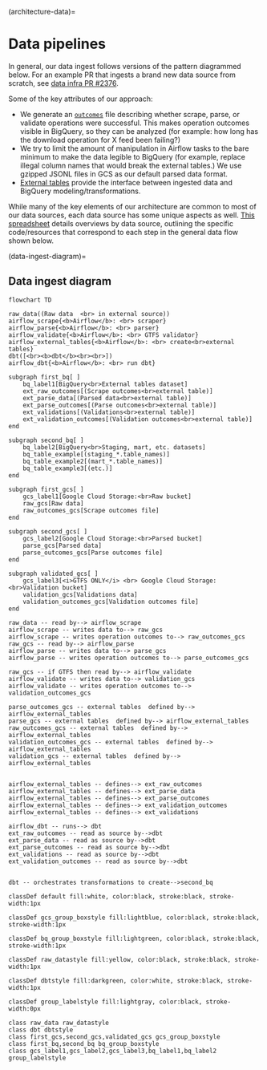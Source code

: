 (architecture-data)=

# Data pipelines

In general, our data ingest follows versions of the pattern diagrammed below. For an example PR that ingests a brand new data source from scratch, see [data infra PR #2376](https://github.com/cal-itp/data-infra/pull/2376).

Some of the key attributes of our approach:

- We generate an [`outcomes`](https://github.com/cal-itp/data-infra/blob/main/packages/calitp-data-infra/calitp_data_infra/storage.py#L418) file describing whether scrape, parse, or validate operations were successful. This makes operation outcomes visible in BigQuery, so they can be analyzed (for example: how long has the download operation for X feed been failing?)
- We try to limit the amount of manipulation in Airflow tasks to the bare minimum to make the data legible to BigQuery (for example, replace illegal column names that would break the external tables.) We use gzipped JSONL files in GCS as our default parsed data format.
- [External tables](https://cloud.google.com/bigquery/docs/external-data-sources#external_tables) provide the interface between ingested data and BigQuery modeling/transformations.

While many of the key elements of our architecture are common to most of our data sources, each data source has some unique aspects as well. [This spreadsheet](https://docs.google.com/spreadsheets/d/1bv1K5lZMnq1eCSZRy3sPd3MgbdyghrMl4u8HvjNjWPw/edit#gid=0) details overviews by data source, outlining the specific code/resources that correspond to each step in the general data flow shown below.

(data-ingest-diagram)=

## Data ingest diagram

```{mermaid}
flowchart TD

raw_data((Raw data  <br> in external source))
airflow_scrape{<b>Airflow</b>: <br> scraper}
airflow_parse{<b>Airflow</b>: <br> parser}
airflow_validate{<b>Airflow</b>: <br> GTFS validator}
airflow_external_tables{<b>Airflow</b>: <br> create<br>external tables}
dbt([<br><b>dbt</b><br><br>])
airflow_dbt{<b>Airflow</b>: <br> run dbt}

subgraph first_bq[ ]
    bq_label1[BigQuery<br>External tables dataset]
    ext_raw_outcomes[(Scrape outcomes<br>external table)]
    ext_parse_data[(Parsed data<br>external table)]
    ext_parse_outcomes[(Parse outcomes<br>external table)]
    ext_validations[(Validations<br>external table)]
    ext_validation_outcomes[(Validation outcomes<br>external table)]
end

subgraph second_bq[ ]
    bq_label2[BigQuery<br>Staging, mart, etc. datasets]
    bq_table_example[(staging_*.table_names)]
    bq_table_example2[(mart_*.table_names)]
    bq_table_example3[(etc.)]
end

subgraph first_gcs[ ]
    gcs_label1[Google Cloud Storage:<br>Raw bucket]
    raw_gcs[Raw data]
    raw_outcomes_gcs[Scrape outcomes file]
end

subgraph second_gcs[ ]
    gcs_label2[Google Cloud Storage:<br>Parsed bucket]
    parse_gcs[Parsed data]
    parse_outcomes_gcs[Parse outcomes file]
end

subgraph validated_gcs[ ]
    gcs_label3[<i>GTFS ONLY</i> <br> Google Cloud Storage:<br>Validation bucket]
    validation_gcs[Validations data]
    validation_outcomes_gcs[Validation outcomes file]
end

raw_data -- read by--> airflow_scrape
airflow_scrape -- writes data to--> raw_gcs
airflow_scrape -- writes operation outcomes to--> raw_outcomes_gcs
raw_gcs -- read by--> airflow_parse
airflow_parse -- writes data to--> parse_gcs
airflow_parse -- writes operation outcomes to--> parse_outcomes_gcs

raw_gcs -- if GTFS then read by--> airflow_validate
airflow_validate -- writes data to--> validation_gcs
airflow_validate -- writes operation outcomes to--> validation_outcomes_gcs

parse_outcomes_gcs -- external tables  defined by--> airflow_external_tables
parse_gcs -- external tables  defined by--> airflow_external_tables
raw_outcomes_gcs -- external tables  defined by--> airflow_external_tables
validation_outcomes_gcs -- external tables  defined by--> airflow_external_tables
validation_gcs -- external tables  defined by--> airflow_external_tables


airflow_external_tables -- defines--> ext_raw_outcomes
airflow_external_tables -- defines--> ext_parse_data
airflow_external_tables -- defines--> ext_parse_outcomes
airflow_external_tables -- defines--> ext_validation_outcomes
airflow_external_tables -- defines--> ext_validations

airflow_dbt -- runs--> dbt
ext_raw_outcomes -- read as source by-->dbt
ext_parse_data -- read as source by-->dbt
ext_parse_outcomes -- read as source by-->dbt
ext_validations -- read as source by-->dbt
ext_validation_outcomes -- read as source by-->dbt


dbt -- orchestrates transformations to create-->second_bq

classDef default fill:white, color:black, stroke:black, stroke-width:1px

classDef gcs_group_boxstyle fill:lightblue, color:black, stroke:black, stroke-width:1px

classDef bq_group_boxstyle fill:lightgreen, color:black, stroke:black, stroke-width:1px

classDef raw_datastyle fill:yellow, color:black, stroke:black, stroke-width:1px

classDef dbtstyle fill:darkgreen, color:white, stroke:black, stroke-width:1px

classDef group_labelstyle fill:lightgray, color:black, stroke-width:0px

class raw_data raw_datastyle
class dbt dbtstyle
class first_gcs,second_gcs,validated_gcs gcs_group_boxstyle
class first_bq,second_bq bq_group_boxstyle
class gcs_label1,gcs_label2,gcs_label3,bq_label1,bq_label2 group_labelstyle
```
